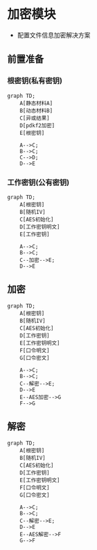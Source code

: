 # 加密模块
- 配置文件信息加密解决方案

## 前置准备
### 根密钥(私有密钥)

```mermaid
graph TD;
    A[静态材料A]
    B[动态材料B]
    C[异或结果]
    D[pdkf2加密]
    E[根密钥]
    
    A-->C;
    B-->C;
    C-->D;
    D-->E
```

### 工作密钥(公有密钥)

```mermaid
graph TD;
    A[根密钥]
    B[随机IV]
    C[AES初始化]
    D[工作密钥明文]
    E[工作密钥]
    
    A-->C;
    B-->C;
    C--加密-->E;
    D-->E
```

## 加密

```mermaid
graph TD;
    A[根密钥]
    B[随机IV]
    C[AES初始化]
    D[工作密钥]
    E[工作密钥明文]
    F[口令明文]
    G[口令密文]
    
    A-->C;
    B-->C;
    C--解密-->E;
    D-->E
    E--AES加密-->G
    F-->G
```

## 解密
```mermaid
graph TD;
    A[根密钥]
    B[随机IV]
    C[AES初始化]
    D[工作密钥]
    E[工作密钥明文]
    F[口令明文]
    G[口令密文]
    
    A-->C;
    B-->C;
    C--解密-->E;
    D-->E
    E--AES解密-->F
    G-->F
```